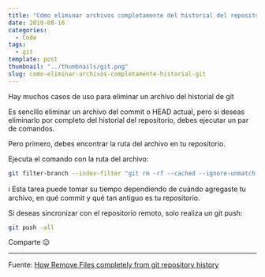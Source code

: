 ```yaml
---
title: "Cómo eliminar archivos completamente del historial del repositorio de git"
date: 2019-08-16
categories:
  - Code
tags:
  - git
template: post
thumbnail: "../thumbnails/git.png"
slug: como-eliminar-archivos-completamente-historial-git
---
```


Hay muchos casos de uso para eliminar un archivo del historial de git

Es sencillo eliminar un archivo del commit o HEAD actual, pero si deseas eliminarlo por completo del historial del repositorio, debes ejecutar un par de comandos.

Pero primero, debes encontrar la ruta del archivo en tu repositorio.

Ejecuta el comando con la ruta del archivo:

```bash
git filter-branch --index-filter "git rm -rf --cached --ignore-unmatch path_to_file" HEAD
```

ℹ️ Esta tarea puede tomar su tiempo dependiendo de cuándo agregaste tu archivo, en qué commit y qué tan antiguo es tu repositorio.

Si deseas sincronizar con el repositorio remoto, solo realiza un git push:

```bash
git push -all
```

Comparte 😉

---

Fuente: [How Remove Files completely from git repository history](https://myopswork.com/how-remove-files-completely-from-git-repository-history-47ed3e0c4c35)
